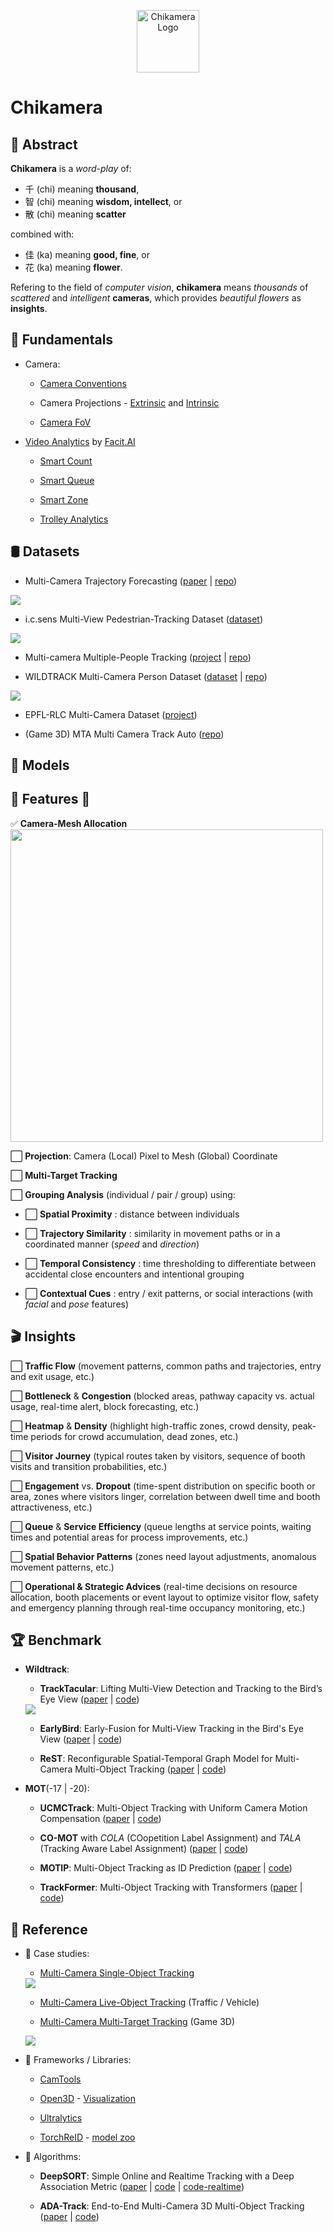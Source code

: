 <p align="center">
  <picture>
    <source 
        media="(prefers-color-scheme: dark)" 
        srcset="./assets/logo.png">
    <img 
        alt="Chikamera Logo" 
        src="./assets/logo.png" 
        width="100">
  </picture>
</p>

# Chikamera

## 📝 Abstract

**Chikamera** is a *word-play* of:
- 千 (chi) meaning **thousand**, 
- 智 (chi) meaning **wisdom, intellect**, or 
- 散 (chi) meaning **scatter** 

combined with:
- 佳 (ka) meaning **good, fine**, or 
- 花 (ka) meaning **flower**.

Refering to the field of *computer vision*, **chikamera** means *thousands* of *scattered* and *intelligent* **cameras**, which provides *beautiful* *flowers* as **insights**.

## 🧬 Fundamentals

- Camera:

    - [Camera Conventions](https://camtools.readthedocs.io/en/stable/camera.html)

    - Camera Projections - [Extrinsic](https://ksimek.github.io/2012/08/22/extrinsic/) and [Intrinsic](https://ksimek.github.io/2013/08/13/intrinsic/)

    - [Camera FoV](https://commonlands.com/pages/camera-field-of-view-calculator)

- [Video Analytics](https://facit.ai/insights/video-analytics-guide) by [Facit.AI](https://facit.ai)

    - [Smart Count](https://facit.ai/video-analytics-software/smart-count)

    - [Smart Queue](https://facit.ai/video-analytics-software/smart-queue)

    - [Smart Zone](https://facit.ai/video-analytics-software/smart-zone)

    - [Trolley Analytics](https://facit.ai/video-analytics-software/smart-count/trolley-analytics)

## 🛢️ Datasets

- Multi-Camera Trajectory Forecasting ([paper](https://arxiv.org/abs/2005.00282) | [repo](https://github.com/olly-styles/Multi-Camera-Trajectory-Forecasting))
<img src="./assets/camera_layout_WNMF.jpg">

- i.c.sens Multi-View Pedestrian-Tracking Dataset ([dataset](https://service.tib.eu/ldmservice/vdataset/luh-multi-view-pedestrian-tracking))
<img src="./assets/camera_layout_icSens.jpg">

- Multi-camera Multiple-People Tracking ([project](https://iccv2021-mmp.github.io/subpage/dataset.html) | [repo](https://github.com/damo-cv/MMP_Track1_ICCV21))

- WILDTRACK Multi-Camera Person Dataset ([dataset](https://www.kaggle.com/datasets/aryashah2k/large-scale-multicamera-detection-dataset) | [repo](https://github.com/dataset-ninja/wildtrack))
<img src="./assets/camera_layout_wildtrack.jpg">

- EPFL-RLC Multi-Camera Dataset ([project](https://www.epfl.ch/labs/cvlab/data/data-rlc/))

- (Game 3D) MTA Multi Camera Track Auto ([repo](https://github.com/schuar-iosb/mta-dataset))

## 👾 Models


## 🦾 Features 🦿

✅ **Camera-Mesh Allocation**
    <img src="./assets/camera_grid_viz.png" width=500>

⬜ **Projection**: Camera (Local) Pixel to Mesh (Global) Coordinate

⬜ **Multi-Target Tracking**

⬜ **Grouping Analysis** (individual / pair / group) using:

  - ⬜ **Spatial Proximity** : distance between individuals

  - ⬜ **Trajectory Similarity** : similarity in movement paths or in a coordinated manner (*speed* and *direction*)

  - ⬜ **Temporal Consistency** : time thresholding to differentiate between accidental close encounters and intentional grouping

  - ⬜ **Contextual Cues** : entry / exit patterns, or social interactions (with *facial* and *pose* features)

## 🎬 Insights

⬜ **Traffic Flow** (movement patterns, common paths and trajectories, entry and exit usage, etc.)

⬜ **Bottleneck** & **Congestion** (blocked areas, pathway capacity vs. actual usage, real-time alert, block forecasting, etc.)

⬜ **Heatmap** & **Density** (highlight high-traffic zones, crowd density, peak-time periods for crowd accumulation, dead zones, etc.)

⬜ **Visitor Journey** (typical routes taken by visitors, sequence of booth visits and transition probabilities, etc.)

⬜ **Engagement** vs. **Dropout** (time-spent distribution on specific booth or area, zones where visitors linger, correlation between dwell time and booth attractiveness, etc.)

⬜ **Queue** & **Service Efficiency** (queue lengths at service points, waiting times and potential areas for process improvements, etc.)

⬜ **Spatial Behavior Patterns** (zones need layout adjustments, anomalous movement patterns, etc.)

⬜ **Operational & Strategic Advices** (real-time decisions on resource allocation, booth placements or event layout to optimize visitor flow, safety and emergency planning through real-time occupancy monitoring, etc.)

## 🏆 Benchmark

- **Wildtrack**:

    - **TrackTacular**: Lifting Multi-View Detection and Tracking to the Bird’s Eye View ([paper](https://arxiv.org/pdf/2403.12573v1) | [code](https://github.com/tteepe/TrackTacular))
    <img src="./assets/camera_binocular_to_3d_voxel.png">

    - **EarlyBird**: Early-Fusion for Multi-View Tracking in the Bird's Eye View ([paper](https://arxiv.org/pdf/2310.13350v1) | [code](https://github.com/tteepe/EarlyBird))

    - **ReST**: Reconfigurable Spatial-Temporal Graph Model for Multi-Camera Multi-Object Tracking ([paper](https://arxiv.org/pdf/2308.13229) | [code](https://github.com/chengche6230/ReST))

- **MOT**(-17 | -20):

    - **UCMCTrack**: Multi-Object Tracking with Uniform Camera Motion Compensation ([paper]() | [code](https://github.com/corfyi/ucmctrack))

    - **CO-MOT** with *COLA* (COopetition Label Assignment) and *TALA* (Tracking Aware Label Assignment) ([paper](https://arxiv.org/pdf/2305.12724v1) | [code](https://github.com/BingfengYan/CO-MOT))

    - **MOTIP**: Multi-Object Tracking as ID Prediction ([paper](https://arxiv.org/pdf/2403.16848v1) | [code](https://github.com/MCG-NJU/MOTIP))

    - **TrackFormer**: Multi-Object Tracking with Transformers ([paper](https://arxiv.org/pdf/2101.02702) | [code](https://github.com/timmeinhardt/trackformer))

## 🔎 Reference

- 🚀 Case studies:
    
    - [Multi-Camera Single-Object Tracking](https://github.com/arvganesh/Multi-Camera-Object-Tracking)
    <img src="./assets/tracking_multi_cam_single_obj.png">

    - [Multi-Camera Live-Object Tracking](https://github.com/LeonLok/Multi-Camera-Live-Object-Tracking) (Traffic / Vehicle)

    - [Multi-Camera Multi-Target Tracking](https://github.com/nolanzzz/mtmct) (Game 3D)
    <img src="./assets/tracking_multi_cam_multi_obj.png">

- 🧮 Frameworks / Libraries:

    - [CamTools](https://github.com/yxlao/camtools)

    - [Open3D](https://github.com/isl-org/Open3D) - [Visualization](https://www.open3d.org/docs/release/tutorial/visualization/visualization.html)

    - [Ultralytics](https://github.com/ultralytics/ultralytics)

    - [TorchReID](https://github.com/KaiyangZhou/deep-person-reid) - [model zoo](https://kaiyangzhou.github.io/deep-person-reid/MODEL_ZOO.html)

- 🔬 Algorithms:

    - **DeepSORT**: Simple Online and Realtime Tracking with a Deep Association Metric ([paper](https://arxiv.org/abs/1703.07402) | [code](https://github.com/nwojke/deep_sort) | [code-realtime](https://github.com/levan92/deep_sort_realtime))

    - **ADA-Track**: End-to-End Multi-Camera 3D Multi-Object Tracking ([paper](https://arxiv.org/pdf/2405.08909v1) | [code](https://github.com/dsx0511/ADA-Track))
